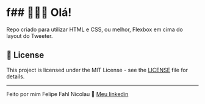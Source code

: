 # f## 👨🏻‍💻 Olá! 

Repo criado para utilizar HTML e CSS, ou melhor, Flexbox em cima do layout do Tweeter.

## 📝 License

This project is licensed under the MIT License - see the [LICENSE](LICENSE) file for details.

---

 Feito por mim  Felipe Fahl Nicolau 👋 [Meu linkedin](https://www.linkedin.com/in/felipe-fahl-nicolau-2a27a426/)
